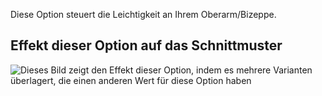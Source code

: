 Diese Option steuert die Leichtigkeit an Ihrem Oberarm/Bizeppe.

## Effekt dieser Option auf das Schnittmuster

![Dieses Bild zeigt den Effekt dieser Option, indem es mehrere Varianten überlagert, die einen anderen Wert für diese Option haben](bent_bicepsease_sample.svg "Effekt dieser Option auf das Schnittmuster")
